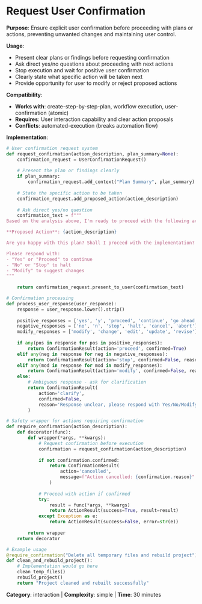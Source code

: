 # Request User Confirmation

**Purpose**: Ensure explicit user confirmation before proceeding with plans or actions, preventing unwanted changes and maintaining user control.

**Usage**: 
- Present clear plans or findings before requesting confirmation
- Ask direct yes/no questions about proceeding with next actions
- Stop execution and wait for positive user confirmation
- Clearly state what specific action will be taken next
- Provide opportunity for user to modify or reject proposed actions

**Compatibility**: 
- **Works with**: create-step-by-step-plan, workflow execution, user-confirmation (atomic)
- **Requires**: User interaction capability and clear action proposals
- **Conflicts**: automated-execution (breaks automation flow)

**Implementation**:
```python
# User confirmation request system
def request_confirmation(action_description, plan_summary=None):
    confirmation_request = UserConfirmationRequest()
    
    # Present the plan or findings clearly
    if plan_summary:
        confirmation_request.add_context("Plan Summary", plan_summary)
    
    # State the specific action to be taken
    confirmation_request.add_proposed_action(action_description)
    
    # Ask direct yes/no question
    confirmation_text = f"""
Based on the analysis above, I'm ready to proceed with the following action:

**Proposed Action**: {action_description}

Are you happy with this plan? Shall I proceed with the implementation?

Please respond with:
- "Yes" or "Proceed" to continue
- "No" or "Stop" to halt
- "Modify" to suggest changes
"""
    
    return confirmation_request.present_to_user(confirmation_text)

# Confirmation processing
def process_user_response(user_response):
    response = user_response.lower().strip()
    
    positive_responses = ['yes', 'y', 'proceed', 'continue', 'go ahead', 'ok', 'confirm']
    negative_responses = ['no', 'n', 'stop', 'halt', 'cancel', 'abort']
    modify_responses = ['modify', 'change', 'edit', 'update', 'revise']
    
    if any(pos in response for pos in positive_responses):
        return ConfirmationResult(action='proceed', confirmed=True)
    elif any(neg in response for neg in negative_responses):
        return ConfirmationResult(action='stop', confirmed=False, reason='User declined')
    elif any(mod in response for mod in modify_responses):
        return ConfirmationResult(action='modify', confirmed=False, reason='User requested modifications')
    else:
        # Ambiguous response - ask for clarification
        return ConfirmationResult(
            action='clarify', 
            confirmed=False, 
            reason='Response unclear, please respond with Yes/No/Modify'
        )

# Safety wrapper for actions requiring confirmation
def require_confirmation(action_description):
    def decorator(func):
        def wrapper(*args, **kwargs):
            # Request confirmation before execution
            confirmation = request_confirmation(action_description)
            
            if not confirmation.confirmed:
                return ConfirmationResult(
                    action='cancelled',
                    message=f"Action cancelled: {confirmation.reason}"
                )
            
            # Proceed with action if confirmed
            try:
                result = func(*args, **kwargs)
                return ActionResult(success=True, result=result)
            except Exception as e:
                return ActionResult(success=False, error=str(e))
                
        return wrapper
    return decorator

# Example usage
@require_confirmation("Delete all temporary files and rebuild project")
def clean_and_rebuild_project():
    # Implementation would go here
    clean_temp_files()
    rebuild_project()
    return "Project cleaned and rebuilt successfully"
```

**Category**: interaction | **Complexity**: simple | **Time**: 30 minutes